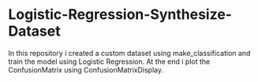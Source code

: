 # Logistic-Regression-Synthesize-Dataset
In this repository i created a custom dataset using make_classification and train the model using Logistic Regression. At the end i plot the ConfusionMatrix using ConfusionMatrixDisplay.
